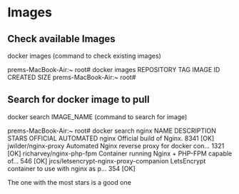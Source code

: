 # Images


## Check available Images

docker images (command to check existing images)

prems-MacBook-Air:~ root# docker images
REPOSITORY          TAG                 IMAGE ID            CREATED             SIZE
prems-MacBook-Air:~ root# 


## Search for docker image to pull 

docker search IMAGE_NAME (command to search for image)

prems-MacBook-Air:~ root# docker search nginx
NAME                                                   DESCRIPTION                                     STARS               OFFICIAL            AUTOMATED
nginx                                                  Official build of Nginx.                        8341                [OK]                
jwilder/nginx-proxy                                    Automated Nginx reverse proxy for docker con…   1321                                    [OK]
richarvey/nginx-php-fpm                                Container running Nginx + PHP-FPM capable of…   546                                     [OK]
jrcs/letsencrypt-nginx-proxy-companion                 LetsEncrypt container to use with nginx as p…   354                                     [OK]

The one with the most stars is a good one


